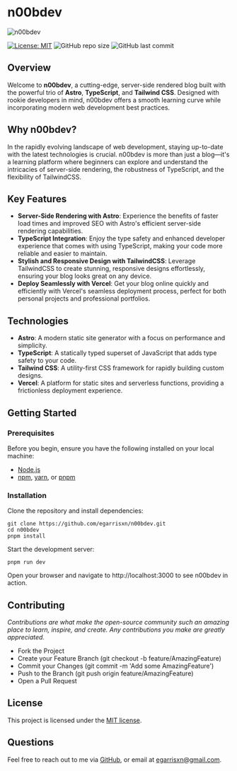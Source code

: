 # n00bdev

![n00bdev](https://github.com/user-attachments/assets/72726b98-78b0-4d39-bbbd-125c516646c5)

[![License: MIT](https://img.shields.io/badge/License-MIT-yellow.svg)](https://opensource.org/licenses/MIT)  ![GitHub repo size](https://img.shields.io/github/repo-size/egarrisxn/n00bdev) ![GitHub last commit](https://img.shields.io/github/last-commit/egarrisxn/n00bdev)

## Overview

Welcome to **n00bdev**, a cutting-edge, server-side rendered blog built with the powerful trio of **Astro**, **TypeScript**, and **Tailwind CSS**. Designed with rookie developers in mind, n00bdev offers a smooth learning curve while incorporating modern web development best practices.

## Why n00bdev?

In the rapidly evolving landscape of web development, staying up-to-date with the latest technologies is crucial. n00bdev is more than just a blog—it's a learning platform where beginners can explore and understand the intricacies of server-side rendering, the robustness of TypeScript, and the flexibility of TailwindCSS. 

## Key Features

- **Server-Side Rendering with Astro**: Experience the benefits of faster load times and improved SEO with Astro's efficient server-side rendering capabilities.
- **TypeScript Integration**: Enjoy the type safety and enhanced developer experience that comes with using TypeScript, making your code more reliable and easier to maintain.
- **Stylish and Responsive Design with TailwindCSS**: Leverage TailwindCSS to create stunning, responsive designs effortlessly, ensuring your blog looks great on any device.
- **Deploy Seamlessly with Vercel**: Get your blog online quickly and efficiently with Vercel's seamless deployment process, perfect for both personal projects and professional portfolios.

## Technologies

- **Astro**: A modern static site generator with a focus on performance and simplicity.
- **TypeScript**: A statically typed superset of JavaScript that adds type safety to your code.
- **Tailwind CSS**: A utility-first CSS framework for rapidly building custom designs.
- **Vercel**: A platform for static sites and serverless functions, providing a frictionless deployment experience.

## Getting Started

### Prerequisites

Before you begin, ensure you have the following installed on your local machine:

- [Node.js](https://nodejs.org/)
- [npm](https://www.npmjs.com/), [yarn](https://yarnpkg.com/), or [pnpm](https://pnpm.io/)

### Installation

Clone the repository and install dependencies:

```
git clone https://github.com/egarrisxn/n00bdev.git
cd n00bdev
pnpm install
```

Start the development server:

```
pnpm run dev
```

Open your browser and navigate to http://localhost:3000 to see n00bdev in action.

## Contributing

_Contributions are what make the open-source community such an amazing place to learn, inspire, and create. Any contributions you make are greatly appreciated._

- Fork the Project
- Create your Feature Branch (git checkout -b feature/AmazingFeature)
- Commit your Changes (git commit -m 'Add some AmazingFeature')
- Push to the Branch (git push origin feature/AmazingFeature)
- Open a Pull Request

## License

This project is licensed under the [MIT license](https://opensource.org/licenses/MIT).

## Questions

Feel free to reach out to me via [GitHub](https://github.com/egarrisxn), or email at egarrisxn@gmail.com.
